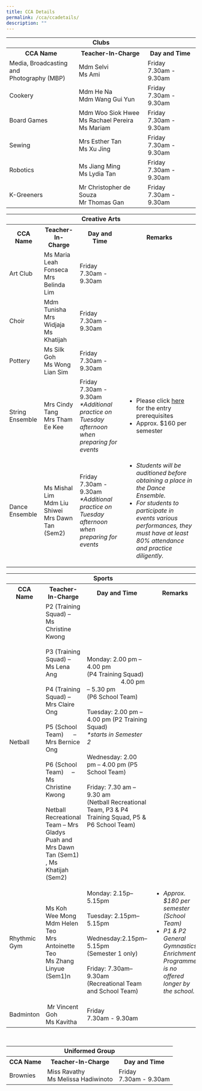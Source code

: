 ```yaml
---
title: CCA Details
permalink: /cca/ccadetails/
description: ""
---
```

<table style="width:100%" align="center">
	<tbody><tr>
    <td colspan="3" align="center"><b>Clubs</b></td>
  </tr><tr><th align="center">CCA Name</th><th align="center">Teacher-In-Charge</th><th align="center">Day and Time</th></tr>
	<tr>
    <td>Media, Broadcasting and <br>Photography (MBP)</td>
    <td>Mdm Selvi <br> Ms Ami</td>
    <td>Friday <br> 7.30am - 9.30am</td>
  </tr>
		<tr>
    <td>Cookery</td>
    <td>Mdm He Na <br> Mdm Wang Gui Yun</td>
    <td>Friday <br> 7.30am - 9.30am</td>
  </tr>
		<tr>
    <td>Board Games</td>
    <td>Mdm Woo Siok Hwee<br> Ms Rachael Pereira<br> Ms Mariam</td>
    <td>Friday <br> 7.30am - 9.30am</td>
  </tr>
	<tr>
    <td>Sewing</td>
    <td>Mrs Esther Tan <br>Ms Xu Jing</td>
    <td>Friday <br> 7.30am - 9.30am</td>
  </tr>
	<tr>
    <td>Robotics</td>
    <td>Ms Jiang Ming<br> Ms Lydia Tan</td>
  <td>Friday <br> 7.30am - 9.30am</td>
  </tr>
		<tr>
    <td>K-Greeners</td>
    <td>Mr Christopher de Souza <br>Mr Thomas Gan</td>
    <td>Friday <br> 7.30am - 9.30am</td>
  </tr>
</tbody></table>

<table style="width:100%" align="center">
	<tbody><tr>
   <td colspan="4" align="center"><b>Creative Arts</b></td>
  </tr><tr><th align="center">CCA Name</th><th align="center">Teacher-In-Charge</th><th align="center">Day and Time</th>  
		 <th align="center">Remarks</th></tr>
	<tr>
    <td>Art Club</td>
    <td>Ms Maria Leah Fonseca <br> Mrs Belinda Lim</td>
    <td>Friday <br> 7.30am - 9.30am</td>
		<td></td>
  </tr>
		<tr>
    <td>Choir</td>
    <td>Mdm Tunisha<br> Mrs Widjaja <br>Ms Khatijah</td>
    <td>Friday <br> 7.30am - 9.30am</td>
			<td></td>
  </tr>
		<tr>
    <td>Pottery</td>
    <td>Ms Silk Goh <br> Ms Wong Lian Sim</td>
    <td>Friday <br> 7.30am - 9.30am</td>
			<td></td>
  </tr>
	<tr>
    <td>String Ensemble</td>
    <td>Mrs Cindy Tang<br> Mrs Tham Ee Kee</td>
    <td>Friday <br> 7.30am - 9.30am<br><i>*Additional practice on Tuesday afternoon when preparing for events</i></td>
		<td><ul><li>Please click <a href="https://moe-chijkellock.gov.sg/ccas/Creative-Arts/stringensemble/">here</a> for the entry prerequisites</li>
			<li>Approx. $160 per semester</li></ul></td>
  </tr>
	<tr>
    <td>Dance Ensemble</td>
    <td>Ms Mishal Lim<br>Mdm Liu Shiwei<br>Mrs Dawn Tan (Sem2)</td>
  <td>Friday <br> 7.30am - 9.30am<br><i>*Additional practice on Tuesday afternoon when preparing for events</i></td>
		<td><ul><li><i>Students will be auditioned before obtaining a place in the Dance Ensemble.</i>

</li><li><i>For students to participate in events various performances, they must have at least 80% attendance and practice diligently.</i></li></ul></td>
  </tr>
</tbody></table>

<table style="width:100%" align="center">
	<tbody><tr>
    <td colspan="4" align="center"><b>Sports</b></td>
  </tr><tr><th align="center">CCA Name</th><th align="center">Teacher-In-Charge</th><th align="center">Day and Time</th>  
		 <th align="center">Remarks</th></tr>
	<tr>
    <td>Netball</td>
    <td>P2 (Training Squad) –&nbsp; Ms Christine Kwong <br><br>
P3 (Training Squad) – Ms Lena Ang&nbsp;<br><br>
P4 (Training Squad) – Mrs Claire Ong<br><br>
P5 (School Team)&nbsp; &nbsp; &nbsp; – Mrs Bernice Ong<br><br>
P6 (School Team)&nbsp; &nbsp; &nbsp;– Ms Christine Kwong<br><br>
Netball Recreational Team – Mrs Gladys Puah and Mrs Dawn Tan (Sem1) , Ms Khatijah (Sem2)</td>
    <td>Monday: 2.00 pm – 4.00 pm <br>(P4 Training Squad)<br>
&nbsp; &nbsp; &nbsp; &nbsp; &nbsp; &nbsp; &nbsp; &nbsp; &nbsp; &nbsp; &nbsp;4.00 pm – 5.30 pm&nbsp; <br>(P6 School Team)<br><br>
Tuesday: 2.00 pm – 4.00 pm (P2 Training Squad)<br>
			<i>*starts in Semester 2</i><br><br>
Wednesday: 2.00 pm – 4.00 pm (P5 School Team)<br><br>
Friday: 7.30 am – 9.30 am&nbsp;<br>(Netball Recreational Team, P3 &amp; P4 Training Squad, P5 &amp; P6 School Team)</td>
					<td></td>
  </tr>
		<tr>
    <td>Rhythmic Gym</td>
    <td>Ms Koh Wee Mong<br>Mdm Helen Teo<br>Mrs Antoinette Teo<br>Ms Zhang Linyue (Sem1)n</td>
    <td>Monday: 2.15p–5.15pm <br>   <br>
Tuesday: 2.15pm–5.15pm    <br><br>
Wednesday:2.15pm–5.15pm<br>(Semester 1 only)<br><br>
Friday: 7.30am–9.30am (Recreational Team and School Team)</td>
			<td><ul><li><i>Approx. $180 per semester (School Team)
</i></li><li><i>P1 &amp; P2 General Gymnastics Enrichment Programme is no offered longer by the school.</i></li></ul></td>
  </tr>
		<tr>
    <td>Badminton</td>
    <td colspan="">&nbsp;Mr Vincent Goh <br> Ms Kavitha</td>
    <td>Friday <br> 7.30am - 9.30am</td>
					<td></td>
  </tr>		
</tbody>
</table><br>

<table style="width:100%" align="center">
	<tbody><tr>
    <td colspan="3" align="center"><b>Uniformed Group</b></td>
  </tr><tr><th align="center">CCA Name</th><th align="center">Teacher-In-Charge</th><th align="center">Day and Time</th></tr>
	<tr>
    <td>Brownies</td>
    <td>Miss Ravathy <br>Ms Melissa Hadiwinoto</td>
    <td>Friday <br> 7.30am - 9.30am</td>
  </tr>
</tbody></table>